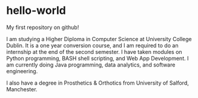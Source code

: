 # hello-world
My first repository on github!

I am studying a Higher Diploma in Computer Science at University College Dublin.  It is a one year conversion course, and I am required to do an internship at the end of the second semester.  I have taken modules on Python programming, BASH shell scripting, and Web App Development.  I am currently doing Java programming, data analytics, and software engineering.

I also have a degree in Prosthetics & Orthotics from University of Salford, Manchester.
